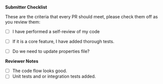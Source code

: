 **Submitter Checklist**

These are the criteria that every PR should meet, please check them off as you
review them:

- [ ] I have performed a self-review of my code
- [ ] If it is a core feature, I have added thorough tests.
- [ ] Do we need to update properties file?


**Reviewer Notes**

- [ ] The code flow looks good. 
- [ ] Unit tests and or integration tests added.

